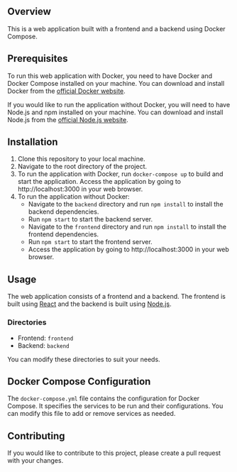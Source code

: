 ## Overview

This is a web application built with a frontend and a backend using Docker Compose.

## Prerequisites

To run this web application with Docker, you need to have Docker and Docker Compose installed on your machine. You can download and install Docker from the [official Docker website](https://www.docker.com/get-started).

If you would like to run the application without Docker, you will need to have Node.js and npm installed on your machine. You can download and install Node.js from the [official Node.js website](https://nodejs.org/en/download/).

## Installation

1. Clone this repository to your local machine.
2. Navigate to the root directory of the project.
3. To run the application with Docker, run `docker-compose up` to build and start the application. Access the application by going to http://localhost:3000 in your web browser.
4. To run the application without Docker:
   - Navigate to the `backend` directory and run `npm install` to install the backend dependencies.
   - Run `npm start` to start the backend server.
   - Navigate to the `frontend` directory and run `npm install` to install the frontend dependencies.
   - Run `npm start` to start the frontend server.
   - Access the application by going to http://localhost:3000 in your web browser.

## Usage

The web application consists of a frontend and a backend. The frontend is built using [React](https://reactjs.org/) and the backend is built using [Node.js](https://nodejs.org/).

### Directories

- Frontend: `frontend`
- Backend: `backend`

You can modify these directories to suit your needs.

## Docker Compose Configuration

The `docker-compose.yml` file contains the configuration for Docker Compose. It specifies the services to be run and their configurations. You can modify this file to add or remove services as needed.

## Contributing

If you would like to contribute to this project, please create a pull request with your changes.
